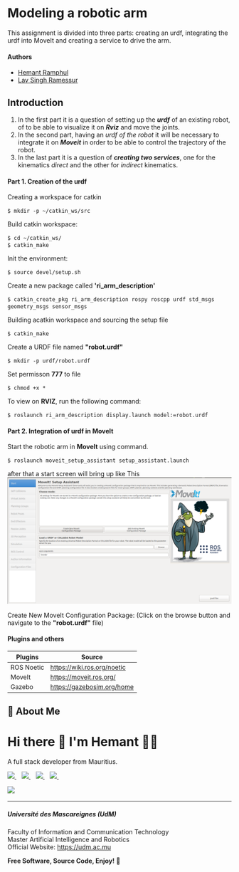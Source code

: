 # Modeling a robotic arm
This assignment is divided into three parts: creating an urdf, integrating the urdf into MoveIt and creating a service to drive the arm.

#### Authors

- [Hemant Ramphul](https://www.github.com/hemantramphul)
- [Lav Singh Ramessur](https://github.com/Lav-Singh/)



## Introduction 
1. In the first part it is a question of setting up the __*urdf*__ of an existing robot, of to be able to visualize it on __*Rviz*__ and move the joints.
2. In the second part, having an *urdf of the robot* it will be necessary to integrate it on __*Moveit*__ in order to be able to control the trajectory of the robot.
3. In the last part it is a question of __*creating two services*__, one for the kinematics *direct* and the other for *indirect* kinematics.

#### Part 1. Creation of the urdf
Creating a workspace for catkin
```
$ mkdir -p ~/catkin_ws/src
```
Build catkin workspace:
```
$ cd ~/catkin_ws/
$ catkin_make
```
Init the environment:
```
$ source devel/setup.sh
```
Create a new package called **'ri_arm_description'**
```
$ catkin_create_pkg ri_arm_description rospy roscpp urdf std_msgs geometry_msgs sensor_msgs
```
Building acatkin workspace and sourcing the setup file
```
$ catkin_make
```
Create a URDF file named **"robot.urdf"**
```
$ mkdir -p urdf/robot.urdf
```
Set permisson **777** to file
```
$ chmod +x *
```
To view on **RVIZ**, run the following command: 
```
$ roslaunch ri_arm_description display.launch model:=robot.urdf
```

#### Part 2. Integration of urdf in MoveIt
Start the robotic arm in **MoveIt** using command.
```
$ roslaunch moveit_setup_assistant setup_assistant.launch
```
after that a start screen will bring up like This
![Start Screen](contents/MoveIt_setup_assistant_launch.png)

Create New MoveIt Configuration Package: (Click on the browse button and navigate to the **"robot.urdf"** file)




#### Plugins and others

| Plugins             | Source                                                                 |
| ----------------- | ------------------------------------------------------------------ |
| ROS Noetic | https://wiki.ros.org/noetic |
| MoveIt | https://moveit.ros.org/ |
| Gazebo | https://gazebosim.org/home |

## 🚀 About Me
<h1>
  Hi there 👋 I'm Hemant 👨‍💻
</h1>

<p>
  A full stack developer from Mauritius. 
</p>

<p>  
  <a href="https://www.linkedin.com/in/hemantramphul/">
    <img src="https://img.shields.io/badge/LinkedIn-0077B5?style=for-the-badge&logo=linkedin&logoColor=white" />
  </a>&nbsp;&nbsp;
  <a href="https://github.com/hemantramphul/">
    <img src="https://img.shields.io/badge/GitHub-100000?style=for-the-badge&logo=github&logoColor=white" />        
  </a>&nbsp;&nbsp;
  <a href="https://stackoverflow.com/users/3537318/hemant-ramphul">
    <img src="https://img.shields.io/badge/Stack_Overflow-FE7A16?style=for-the-badge&logo=stack-overflow&logoColor=white" />        
  </a>&nbsp;&nbsp;  
  <a href="https://www.facebook.com/hramphul/">
    <img src="https://img.shields.io/badge/Facebook-1877F2?style=for-the-badge&logo=facebook&logoColor=white" />        
  </a>&nbsp;&nbsp;  
</p>

<p>
  <a href="#"><img src="https://github-readme-stats.vercel.app/api?username=hemantramphul&show_icons=true&count_private=true&theme=dark" width="350"></a>
</p>

___

##### Université des Mascareignes (UdM)
Faculty of Information and Communication Technology <br>
Master Artificial Intelligence and Robotics <br>
Official Website: https://udm.ac.mu <br>


**Free Software, Source Code, Enjoy!** 👋
